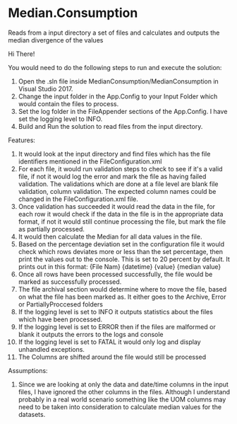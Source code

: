 # Median.Consumption
Reads from a input directory a set of files and calculates and outputs the median divergence of the values

Hi There!

You would need to do the following steps to run and execute the solution:
1. Open the .sln file inside MedianConsumption/MedianConsumption in Visual Studio 2017.
2. Change the input folder in the App.Config to your Input Folder which would contain the files to process.
3. Set the log folder in the FileAppender sections of the App.Config. I have set the logging level to INFO.
4. Build and Run the solution to read files from the input directory.

Features:
1. It would look at the input directory and find files which has the file identifiers mentioned in the FileConfiguration.xml
2. For each file, it would run validation steps to check to see if it's a valid file, if not it would log the error and mark the file as having failed validation. The validations which are done at a file level are blank file validation, column validation. The expected column names could be changed in the FileConfiguration.xml file. 
3. Once validation has succeeded it would read the data in the file, for each row it would check if the data in the file is in the appropriate data format, if not it would still continue processing the file, but mark the file as partially processed. 
4. It would then calculate the Median for all data values in the file.
5. Based on the percentage deviation set in the configuration file it would check which rows deviates more or less than the set percentage, then print the values out to the console. This is set to 20 percent by default.
It prints out in this format:
{File Nam} {datetime} {value} {median value}
5. Once all rows have been processed successfully, the file would be marked as successfully processed.
6. The file archival section would determine where to move the file, based on what the file has been marked as. It either goes to the Archive, Error or PartiallyProccesed folders
7. If the logging level is set to INFO it outputs statistics about the files which have been processed.
8. If the logging level is set to ERROR then if the files are malformed or blank it outputs the errors to the logs and console
9. If the logging level is set to FATAL it would only log and display unhandled exceptions.
10. The Columns are shifted around the file would still be processed



Assumptions:
1. Since we are looking at only the data and date/time columns in the input files, I have ignored the other columns in the files. Although I understand probably in a real world scenario something like the UOM columns may need to be taken into consideration to calculate median values for the datasets.




